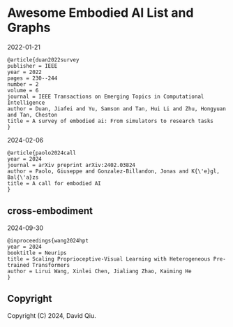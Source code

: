 # Awesome Embodied AI List and Graphs

2022-01-21
```
@article{duan2022survey
publisher = IEEE
year = 2022
pages = 230--244
number = 2
volume = 6
journal = IEEE Transactions on Emerging Topics in Computational Intelligence
author = Duan, Jiafei and Yu, Samson and Tan, Hui Li and Zhu, Hongyuan and Tan, Cheston
title = A survey of embodied ai: From simulators to research tasks
}
```

2024-02-06
```
@article{paolo2024call
year = 2024
journal = arXiv preprint arXiv:2402.03824
author = Paolo, Giuseppe and Gonzalez-Billandon, Jonas and K{\'e}gl, Bal{\'a}zs
title = A call for embodied AI
}
```

## cross-embodiment

2024-09-30
```
@inproceedings{wang2024hpt
year = 2024
booktitle = Neurips
title = Scaling Proprioceptive-Visual Learning with Heterogeneous Pre-trained Transformers
author = Lirui Wang, Xinlei Chen, Jialiang Zhao, Kaiming He
}
```


## Copyright

Copyright (C) 2024, David Qiu.
